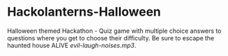 # Hackolanterns-Halloween
Halloween themed Hackathon - Quiz game with multiple choice answers to questions where you get to choose their difficulty. Be sure to escape the haunted house ALIVE *evil-laugh-noises.mp3*.
